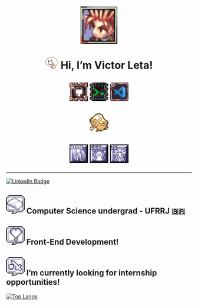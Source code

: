 <h1 align="center">

  <img src="img/ragnarokicon.png" alt="icon ragnarok onlinek" width=100>
  
  <img src="img/Emote_no1.gif" alt="emote /no1 do ragnarok" width=35> Hi, I’m Victor Leta!

</h1>

<h2 align="center">

  <img src="img/githubbadge.png" alt="github skill icon" width= 50> <img src="img/terminalbadge.png" alt="terminal skill icon" width= 50> <img src="img/vscodebadge.png" alt="vscode skill icon" width= 50> 

</h2>

<h2 align="center">

  <img src="img/cleancodebadge.png" alt="clean code skill icon" width= 50>
  </h2>

<h2 align="center">

<img src="img/htmlbadge.png" alt="html skill icon" width= 50> <img src="img/cssbadge.png" alt="css skill icon" width= 50> <img src="img/javascriptbadge.png" alt="javascript skill icon" width= 50>  

</h2>

<hr align="center">

[![Linkedin Badge](https://img.shields.io/badge/-Linkedin-blue?style=for-the-badge&logo=Linkedin&logoColor=white&link=https://github.com/victorrlo)](https://www.linkedin.com/in/victor-leta)

</hr>

## <img src="img/basicsbadge.png" width= 50> Computer Science undergrad - UFRRJ 🇧🇷
## <img src="img/lovebadge.png" width= 50> Front-End Development!

## <img src="img/internshipbadge.png" width= 50> I’m currently looking for internship opportunities!   

[![Top Langs](https://github-readme-stats.vercel.app/api/top-langs/?username=victorrlo&&show_icons=true&theme=default)](https://github.com/victorrlo)

<!---
victorrlo/victorrlo is a ✨ special ✨ repository because its `README.md` (this file) appears on your GitHub profile.
You can click the Preview link to take a look at your changes.
--->
